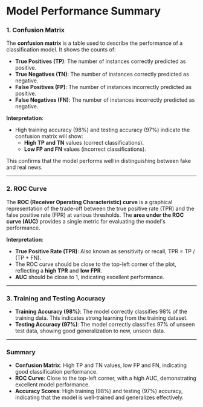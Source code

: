 # Model Performance Summary### 1. Confusion MatrixThe **confusion matrix** is a table used to describe the performance of a classification model. It shows the counts of:- **True Positives (TP)**: The number of instances correctly predicted as positive.- **True Negatives (TN)**: The number of instances correctly predicted as negative.- **False Positives (FP)**: The number of instances incorrectly predicted as positive.- **False Negatives (FN)**: The number of instances incorrectly predicted as negative.**Interpretation**:- High training accuracy (98%) and testing accuracy (97%) indicate the confusion matrix will show:    - **High TP and TN** values (correct classifications).    - **Low FP and FN** values (incorrect classifications).This confirms that the model performs well in distinguishing between fake and real news.---### 2. ROC CurveThe **ROC (Receiver Operating Characteristic) curve** is a graphical representation of the trade-off between the true positive rate (TPR) and the false positive rate (FPR) at various thresholds. The **area under the ROC curve (AUC)** provides a single metric for evaluating the model's performance.**Interpretation**:- **True Positive Rate (TPR)**: Also known as sensitivity or recall, TPR = TP / (TP + FN).- The ROC curve should be close to the top-left corner of the plot, reflecting a **high TPR** and **low FPR**.- **AUC** should be close to 1, indicating excellent performance.---### 3. Training and Testing Accuracy- **Training Accuracy (98%)**: The model correctly classifies 98% of the training data. This indicates strong learning from the training dataset.- **Testing Accuracy (97%)**: The model correctly classifies 97% of unseen test data, showing good generalization to new, unseen data.---### Summary- **Confusion Matrix**: High TP and TN values, low FP and FN, indicating good classification performance.- **ROC Curve**: Close to the top-left corner, with a high AUC, demonstrating excellent model performance.- **Accuracy Scores**: High training (98%) and testing (97%) accuracy, indicating that the model is well-trained and generalizes effectively.